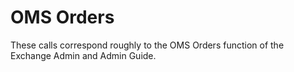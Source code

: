 # OMS Orders

These calls correspond roughly to the OMS Orders function of the Exchange Admin and Admin Guide.






